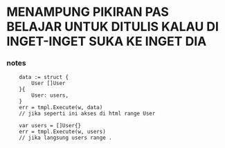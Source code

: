 # MENAMPUNG PIKIRAN PAS BELAJAR UNTUK DITULIS KALAU DI INGET-INGET SUKA KE INGET DIA

### notes
```
    data := struct {
		User []User
	}{
		User: users,
	}
    err = tmpl.Execute(w, data)
	// jika seperti ini akses di html range User

    var users = []User{}
    err = tmpl.Execute(w, users)
	// jika langsung users range .
```
